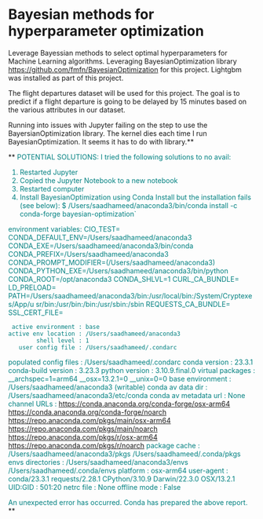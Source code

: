 # Bayesian methods for hyperparameter optimization
Leverage Bayessian methods to select optimal hyperparameters for Machine Learning algorithms. Leveraging BayesianOptimization library https://github.com/fmfn/BayesianOptimization for this project. Lightgbm was installed as part of this project. 

The flight departures dataset will be used for this project. The goal is to predict if a flight departure is going to be delayed by 15 minutes based on the various attributes in our dataset.


Running into issues with Jupyter failing on the step to use the BayersianOptimization library. The kernel dies each time I run BayesianOptimization. It seems it has to do with library.</font>**
 
  **<font color='teal'> POTENTIAL SOLUTIONS: I tried the following solutions to no avail:
1. Restarted Jupyter 
2. Copied the Jupyter Notebook to a new notebook
3. Restarted computer 
4. Install BayesianOptimization using Conda Install but the installation fails (see below):
$ /Users/saadhameed/anaconda3/bin/conda install -c conda-forge bayesian-optimization`

  environment variables:
                 CIO_TEST=<not set>
        CONDA_DEFAULT_ENV=/Users/saadhameed/anaconda3
                CONDA_EXE=/Users/saadhameed/anaconda3/bin/conda
             CONDA_PREFIX=/Users/saadhameed/anaconda3
    CONDA_PROMPT_MODIFIER=(/Users/saadhameed/anaconda3)
         CONDA_PYTHON_EXE=/Users/saadhameed/anaconda3/bin/python
               CONDA_ROOT=/opt/anaconda3
              CONDA_SHLVL=1
           CURL_CA_BUNDLE=<not set>
               LD_PRELOAD=<not set>
                     PATH=/Users/saadhameed/anaconda3/bin:/usr/local/bin:/System/Cryptexes/App/u
                          sr/bin:/usr/bin:/bin:/usr/sbin:/sbin
       REQUESTS_CA_BUNDLE=<not set>
            SSL_CERT_FILE=<not set>

     active environment : base
    active env location : /Users/saadhameed/anaconda3
            shell level : 1
       user config file : /Users/saadhameed/.condarc
 populated config files : /Users/saadhameed/.condarc
          conda version : 23.3.1
    conda-build version : 3.23.3
         python version : 3.10.9.final.0
       virtual packages : __archspec=1=arm64
                          __osx=13.2.1=0
                          __unix=0=0
       base environment : /Users/saadhameed/anaconda3  (writable)
      conda av data dir : /Users/saadhameed/anaconda3/etc/conda
  conda av metadata url : None
           channel URLs : https://conda.anaconda.org/conda-forge/osx-arm64
                          https://conda.anaconda.org/conda-forge/noarch
                          https://repo.anaconda.com/pkgs/main/osx-arm64
                          https://repo.anaconda.com/pkgs/main/noarch
                          https://repo.anaconda.com/pkgs/r/osx-arm64
                          https://repo.anaconda.com/pkgs/r/noarch
          package cache : /Users/saadhameed/anaconda3/pkgs
                          /Users/saadhameed/.conda/pkgs
       envs directories : /Users/saadhameed/anaconda3/envs
                          /Users/saadhameed/.conda/envs
               platform : osx-arm64
             user-agent : conda/23.3.1 requests/2.28.1 CPython/3.10.9 Darwin/22.3.0 OSX/13.2.1
                UID:GID : 501:20
             netrc file : None
           offline mode : False


An unexpected error has occurred. Conda has prepared the above report.
</font>**

